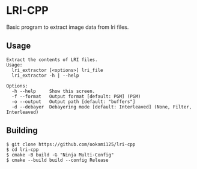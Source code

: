 # LRI-CPP
Basic program to extract image data from lri files.

## Usage
    Extract the contents of LRI files.
    Usage:
      lri_extractor [<options>] lri_file
      lri_extractor -h | --help
    
    Options:
      -h --help     Show this screen.
      -f --format   Output format [default: PGM] (PGM)
      -o --output   Output path [default: "buffers"]
      -d --debayer  Debayering mode [default: Interleaved] (None, Filter, Interleaved)

## Building
    $ git clone https://github.com/ookami125/lri-cpp
    $ cd lri-cpp
    $ cmake -B build -G "Ninja Multi-Config"
    $ cmake --build build --config Release